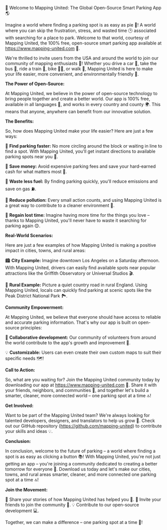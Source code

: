 🚀 Welcome to Mapping United: The Global Open-Source Smart Parking App 🌎

Imagine a world where finding a parking spot is as easy as pie 🥧! A world where you can skip the frustration, stress, and wasted time 🕒️ associated with searching for a place to park. Welcome to that world, courtesy of Mapping United, the 100% free, open-source smart parking app available at https://www.mapping-united.com 📱.

We're thrilled to invite users from the USA and around the world to join our community of mapping enthusiasts 🌟! Whether you drive a car 💨, take the bus 🚌, ride a train 🚂, bike 🚴‍♀️, or walk 👣, Mapping United is here to make your life easier, more convenient, and environmentally friendly 🌿.

**The Power of Open-Source:**

At Mapping United, we believe in the power of open-source technology to bring people together and create a better world. Our app is 100% free, available in all languages 💬, and works in every country and county 🌍. This means that anyone, anywhere can benefit from our innovative solution.

**The Benefits:**

So, how does Mapping United make your life easier? Here are just a few ways:

🚗 **Find parking faster:** No more circling around the block or waiting in line to find a spot. With Mapping United, you'll get instant directions to available parking spots near you 📍.

💸 **Save money:** Avoid expensive parking fees and save your hard-earned cash for what matters most 💸.

🌟 **Waste less fuel:** By finding parking quickly, you'll reduce emissions and save on gas ⛽️.

🌿 **Reduce pollution:** Every small action counts, and using Mapping United is a great way to contribute to a cleaner environment 🌱.

💪 **Regain lost time:** Imagine having more time for the things you love – thanks to Mapping United, you'll never have to waste it searching for parking again 😊.

**Real-World Scenarios:**

Here are just a few examples of how Mapping United is making a positive impact in cities, towns, and rural areas:

🏙️ **City Example:** Imagine downtown Los Angeles on a Saturday afternoon. With Mapping United, drivers can easily find available spots near popular attractions like the Griffith Observatory or Universal Studios 🎬.

🌳 **Rural Example:** Picture a quiet country road in rural England. Using Mapping United, locals can quickly find parking at scenic spots like the Peak District National Park 🏞️.

**Community Empowerment:**

At Mapping United, we believe that everyone should have access to reliable and accurate parking information. That's why our app is built on open-source principles:

🌟 **Collaborative development:** Our community of volunteers from around the world contribute to the app's growth and improvement 🤝.

💡 **Customizable:** Users can even create their own custom maps to suit their specific needs 🗺️!

**Call to Action:**

So, what are you waiting for? Join the Mapping United community today by downloading our app at https://www.mapping-united.com 📲. Share it with your friends, neighbors, and communities 👫, and together let's build a smarter, cleaner, more connected world – one parking spot at a time 🔝!

**Get Involved:**

Want to be part of the Mapping United team? We're always looking for talented developers, designers, and translators to help us grow 🌟. Check out our GitHub repository (https://github.com/mapping-united) to contribute your skills and ideas 💡.

**Conclusion:**

In conclusion, welcome to the future of parking – a world where finding a spot is as easy as clicking a button 📚! With Mapping United, you're not just getting an app – you're joining a community dedicated to creating a better tomorrow for everyone 🌟. Download us today and let's make our cities, towns, and rural areas smarter, cleaner, and more connected one parking spot at a time 🔝!

**Join the Movement:**

💬 Share your stories of how Mapping United has helped you 📱.
👥 Invite your friends to join the community 👫.
💡 Contribute to our open-source development 💻.

Together, we can make a difference – one parking spot at a time 🌟!